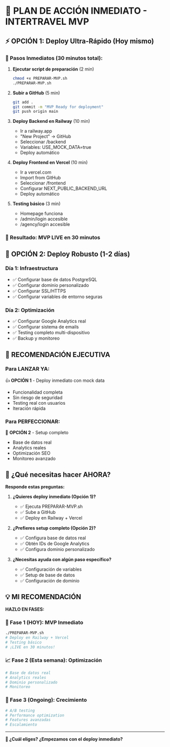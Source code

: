 # 🎯 PLAN DE ACCIÓN INMEDIATO - INTERTRAVEL MVP

## ⚡ OPCIÓN 1: Deploy Ultra-Rápido (Hoy mismo)

### **🚀 Pasos Inmediatos (30 minutos total):**

1. **Ejecutar script de preparación** (2 min)
   ```bash
   chmod +x PREPARAR-MVP.sh
   ./PREPARAR-MVP.sh
   ```

2. **Subir a GitHub** (5 min)
   ```bash
   git add .
   git commit -m "MVP Ready for deployment"
   git push origin main
   ```

3. **Deploy Backend en Railway** (10 min)
   - Ir a railway.app
   - "New Project" → GitHub
   - Seleccionar /backend
   - Variables: USE_MOCK_DATA=true
   - Deploy automático

4. **Deploy Frontend en Vercel** (10 min)
   - Ir a vercel.com
   - Import from GitHub
   - Seleccionar /frontend
   - Configurar NEXT_PUBLIC_BACKEND_URL
   - Deploy automático

5. **Testing básico** (3 min)
   - Homepage funciona
   - /admin/login accesible
   - /agency/login accesible

### **🎉 Resultado: MVP LIVE en 30 minutos**

## 🔧 OPCIÓN 2: Deploy Robusto (1-2 días)

### **Día 1: Infraestructura**
- ✅ Configurar base de datos PostgreSQL
- ✅ Configurar dominio personalizado
- ✅ Configurar SSL/HTTPS
- ✅ Configurar variables de entorno seguras

### **Día 2: Optimización**
- ✅ Configurar Google Analytics real
- ✅ Configurar sistema de emails
- ✅ Testing completo multi-dispositivo
- ✅ Backup y monitoreo

## 🎯 RECOMENDACIÓN EJECUTIVA

### **Para LANZAR YA:**
👍 **OPCIÓN 1** - Deploy inmediato con mock data
- Funcionalidad completa
- Sin riesgo de seguridad
- Testing real con usuarios
- Iteración rápida

### **Para PERFECCIONAR:**
🎨 **OPCIÓN 2** - Setup completo
- Base de datos real
- Analytics reales
- Optimización SEO
- Monitoreo avanzado

## 🚀 ¿Qué necesitas hacer AHORA?

**Responde estas preguntas:**

1. **¿Quieres deploy inmediato (Opción 1)?**
   - ✅ Ejecuta PREPARAR-MVP.sh
   - ✅ Sube a GitHub
   - ✅ Deploy en Railway + Vercel

2. **¿Prefieres setup completo (Opción 2)?**
   - ✅ Configura base de datos real
   - ✅ Obtén IDs de Google Analytics
   - ✅ Configura dominio personalizado

3. **¿Necesitas ayuda con algún paso específico?**
   - ✅ Configuración de variables
   - ✅ Setup de base de datos
   - ✅ Configuración de dominio

## 💡 MI RECOMENDACIÓN

**HAZLO EN FASES:**

### **🚀 Fase 1 (HOY): MVP Inmediato**
```bash
./PREPARAR-MVP.sh
# Deploy en Railway + Vercel
# Testing básico
# ¡LIVE en 30 minutos!
```

### **📈 Fase 2 (Esta semana): Optimización**
```bash
# Base de datos real
# Analytics reales  
# Dominio personalizado
# Monitoreo
```

### **🎯 Fase 3 (Ongoing): Crecimiento**
```bash
# A/B testing
# Performance optimization
# Features avanzadas
# Escalamiento
```

---

**💬 ¿Cuál eliges? ¿Empezamos con el deploy inmediato?**